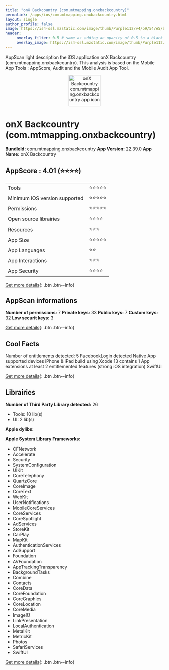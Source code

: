 ```yaml
---
title: "onX Backcountry (com.mtmapping.onxbackcountry)"
permalink: /apps/ios/com.mtmapping.onxbackcountry.html
layout: single
author_profile: false
image: https://is4-ssl.mzstatic.com/image/thumb/Purple112/v4/b9/54/e5/b954e507-3cf9-7403-106a-3d75b417392a/AppIcon-Backcountry-0-1x_U007emarketing-0-7-0-sRGB-85-220.png/512x512bb.jpg
header: 
     overlay_filter: 0.5 # same as adding an opacity of 0.5 to a black background
     overlay_image: https://is4-ssl.mzstatic.com/image/thumb/Purple112/v4/b9/54/e5/b954e507-3cf9-7403-106a-3d75b417392a/AppIcon-Backcountry-0-1x_U007emarketing-0-7-0-sRGB-85-220.png/512x512bb.jpg
---
```

AppScan light description the iOS application onX Backcountry (com.mtmapping.onxbackcountry). This analysis is based on the Mobile App Tools : AppScore, Audit and the Mobile Audit App Tool.

  
  
<div style="text-align: center;"><img src="https://is4-ssl.mzstatic.com/image/thumb/Purple112/v4/b9/54/e5/b954e507-3cf9-7403-106a-3d75b417392a/AppIcon-Backcountry-0-1x_U007emarketing-0-7-0-sRGB-85-220.png/512x512bb.jpg" width="100" height="100" alt="onX Backcountry com.mtmapping.onxbackcountry app icon"></div>  
  
# onX Backcountry (com.mtmapping.onxbackcountry)

**BundleId:** com.mtmapping.onxbackcountry
**App Version:** 22.39.0
**App Name:** onX Backcountry


## AppScore : 4.01 (⭐️⭐️⭐️⭐️) 

<table>
<tr><td> Tools </td><td> ⭐️⭐️⭐️⭐️⭐️ </td></tr>
<tr><td> Minimum iOS version supported </td><td> ⭐️⭐️⭐️⭐️⭐️ </td></tr>
<tr><td> Permissions </td><td> ⭐️⭐️⭐️⭐️⭐️ </td></tr>
<tr><td> Open source librairies </td><td> ⭐️⭐️⭐️⭐️ </td></tr>
<tr><td> Resources </td><td> ⭐️⭐️⭐️ </td></tr>
<tr><td> App Size </td><td> ⭐️⭐️⭐️⭐️⭐️ </td></tr>
<tr><td> App Languages </td><td> ⭐️⭐️ </td></tr>
<tr><td> App Interactions </td><td> ⭐️⭐️⭐️ </td></tr>
<tr><td> App Security </td><td> ⭐️⭐️⭐️⭐️ </td></tr>
</table>

[Get more details](/pricing.html){: .btn .btn--info}  
  
## AppScan informations 

**Number of permissions:** 7
**Private keys:** 33
**Public keys:** 7
**Custom keys:** 32
**Low securit keys:** 3
  
[Get more details](/pricing.html){: .btn .btn--info}

## Cool Facts

Number of entitlements detected: 5
FacebookLogin detected
Native App
supported devices iPhone & iPad
build using Xcode 13
contains 1 App extensions
at least 2 entitlemented features (strong iOS integration)
SwiftUI
  
[Get more details](/pricing.html){: .btn .btn--info}

## Librairies 
**Number of Third Party Library detected:** 26
- Tools: 10 lib(s)
- UI: 2 lib(s)

**Apple dylibs:**


**Apple System Library Frameworks:**
- CFNetwork
- Accelerate
- Security
- SystemConfiguration
- UIKit
- CoreTelephony
- QuartzCore
- CoreImage
- CoreText
- WebKit
- UserNotifications
- MobileCoreServices
- CoreServices
- CoreSpotlight
- AdServices
- StoreKit
- CarPlay
- MapKit
- AuthenticationServices
- AdSupport
- Foundation
- AVFoundation
- AppTrackingTransparency
- BackgroundTasks
- Combine
- Contacts
- CoreData
- CoreFoundation
- CoreGraphics
- CoreLocation
- CoreMedia
- ImageIO
- LinkPresentation
- LocalAuthentication
- MetalKit
- MetricKit
- Photos
- SafariServices
- SwiftUI


  
[Get more details](/pricing.html){: .btn .btn--info}

